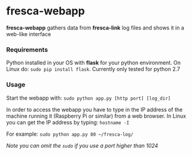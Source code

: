 # fresca-webapp  

**fresca-webapp** gathers data from **fresca-link** log files and shows it in a web-like interface  

### Requirements

Python installed in your OS with **flask** for your python environment. On Linux do: `sudo pip install flask`. Currently only
tested for python 2.7  

### Usage

Start the webapp with: `sudo python app.py [http port] [log_dir]`  

In order to access the webapp you have to type in the IP address of the machine running it (Raspberry Pi or similar)
from a web browser. In Linux you can get the IP address by typing: `hostname -I`  

For example:
`sudo python app.py 80 ~/fresca-log/`  

*Note you can omit the `sudo` if you use a port higher than 1024*  